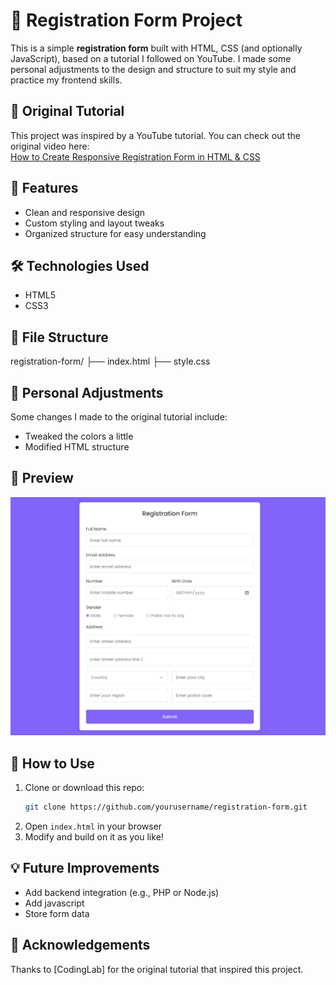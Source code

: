 # 📝 Registration Form Project

This is a simple **registration form** built with HTML, CSS (and optionally JavaScript), based on a tutorial I followed on YouTube. I made some personal adjustments to the design and structure to suit my style and practice my frontend skills.

## 🎥 Original Tutorial

This project was inspired by a YouTube tutorial. You can check out the original video here:  
[How to Create Responsive Registration Form in HTML & CSS](https://www.youtube.com/watch?v=moIHTT2XK9g&t=173s&pp=ygUnY29kaW5nIGxhYiByZXNwb25zaXZlIHJlZ2lzdHJhdGlvbiBmb3Jt)

## 🚀 Features

- Clean and responsive design
- Custom styling and layout tweaks
- Organized structure for easy understanding

## 🛠 Technologies Used

- HTML5
- CSS3  

## 📁 File Structure
registration-form/ ├── index.html ├── style.css 


## 🧪 Personal Adjustments

Some changes I made to the original tutorial include:

- Tweaked the colors a little 
- Modified HTML structure

## 📸 Preview

![Form Preview](./Screenshot.jpeg)

## 📌 How to Use

1. Clone or download this repo:
   ```bash
   git clone https://github.com/yourusername/registration-form.git
2. Open `index.html` in your browser  
3. Modify and build on it as you like!

## 💡 Future Improvements

- Add backend integration (e.g., PHP or Node.js)
- Add javascript
- Store form data   

## 🙌 Acknowledgements

Thanks to [CodingLab] for the original tutorial that inspired this project.  

